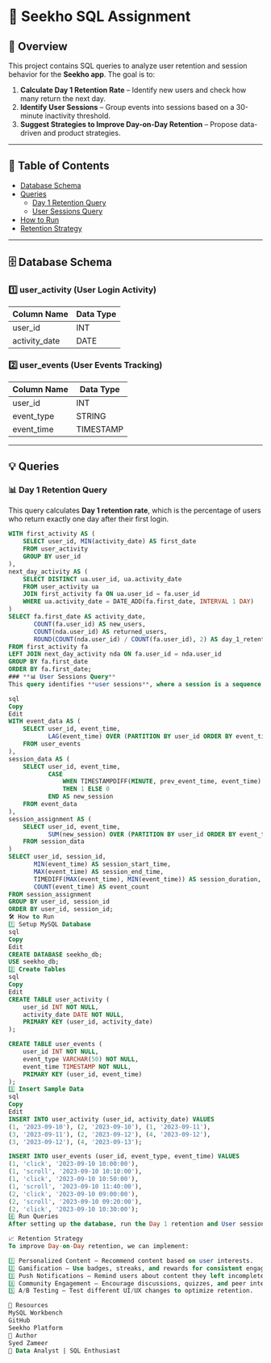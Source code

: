 # 🚀 Seekho SQL Assignment

## 📌 Overview
This project contains SQL queries to analyze user retention and session behavior for the **Seekho app**. The goal is to:
1. **Calculate Day 1 Retention Rate** – Identify new users and check how many return the next day.
2. **Identify User Sessions** – Group events into sessions based on a 30-minute inactivity threshold.
3. **Suggest Strategies to Improve Day-on-Day Retention** – Propose data-driven and product strategies.

---

## 📂 Table of Contents
- [Database Schema](#-database-schema)
- [Queries](#-queries)
  - [Day 1 Retention Query](#-day-1-retention-query)
  - [User Sessions Query](#-user-sessions-query)
- [How to Run](#-how-to-run)
- [Retention Strategy](#-retention-strategy)

---

## 🗄️ Database Schema

### **1️⃣ user_activity (User Login Activity)**
| Column Name   | Data Type |
|--------------|-----------|
| user_id      | INT       |
| activity_date | DATE      |

### **2️⃣ user_events (User Events Tracking)**
| Column Name   | Data Type  |
|--------------|------------|
| user_id      | INT        |
| event_type   | STRING     |
| event_time   | TIMESTAMP  |

---

## 💡 Queries

### **📊 Day 1 Retention Query**
This query calculates **Day 1 retention rate**, which is the percentage of users who return exactly one day after their first login.

```sql
WITH first_activity AS (
    SELECT user_id, MIN(activity_date) AS first_date
    FROM user_activity
    GROUP BY user_id
),
next_day_activity AS (
    SELECT DISTINCT ua.user_id, ua.activity_date
    FROM user_activity ua
    JOIN first_activity fa ON ua.user_id = fa.user_id
    WHERE ua.activity_date = DATE_ADD(fa.first_date, INTERVAL 1 DAY)
)
SELECT fa.first_date AS activity_date,
       COUNT(fa.user_id) AS new_users,
       COUNT(nda.user_id) AS returned_users,
       ROUND(COUNT(nda.user_id) / COUNT(fa.user_id), 2) AS day_1_retention_rate
FROM first_activity fa
LEFT JOIN next_day_activity nda ON fa.user_id = nda.user_id
GROUP BY fa.first_date
ORDER BY fa.first_date;
### **📊 User Sessions Query**
This query identifies **user sessions**, where a session is a sequence of events occurring within 30 minutes of the previous event.

sql
Copy
Edit
WITH event_data AS (
    SELECT user_id, event_time,
           LAG(event_time) OVER (PARTITION BY user_id ORDER BY event_time) AS prev_event_time
    FROM user_events
),
session_data AS (
    SELECT user_id, event_time,
           CASE 
               WHEN TIMESTAMPDIFF(MINUTE, prev_event_time, event_time) > 30 OR prev_event_time IS NULL 
               THEN 1 ELSE 0 
           END AS new_session
    FROM event_data
),
session_assignment AS (
    SELECT user_id, event_time, 
           SUM(new_session) OVER (PARTITION BY user_id ORDER BY event_time) AS session_id
    FROM session_data
)
SELECT user_id, session_id, 
       MIN(event_time) AS session_start_time, 
       MAX(event_time) AS session_end_time, 
       TIMEDIFF(MAX(event_time), MIN(event_time)) AS session_duration,
       COUNT(event_time) AS event_count
FROM session_assignment
GROUP BY user_id, session_id
ORDER BY user_id, session_id;
🛠️ How to Run
1️⃣ Setup MySQL Database
sql
Copy
Edit
CREATE DATABASE seekho_db;
USE seekho_db;
2️⃣ Create Tables
sql
Copy
Edit
CREATE TABLE user_activity (
    user_id INT NOT NULL,
    activity_date DATE NOT NULL,
    PRIMARY KEY (user_id, activity_date)
);

CREATE TABLE user_events (
    user_id INT NOT NULL,
    event_type VARCHAR(50) NOT NULL,
    event_time TIMESTAMP NOT NULL,
    PRIMARY KEY (user_id, event_time)
);
3️⃣ Insert Sample Data
sql
Copy
Edit
INSERT INTO user_activity (user_id, activity_date) VALUES
(1, '2023-09-10'), (2, '2023-09-10'), (1, '2023-09-11'),
(3, '2023-09-11'), (2, '2023-09-12'), (4, '2023-09-12'),
(3, '2023-09-12'), (4, '2023-09-13');

INSERT INTO user_events (user_id, event_type, event_time) VALUES
(1, 'click', '2023-09-10 10:00:00'),
(1, 'scroll', '2023-09-10 10:10:00'),
(1, 'click', '2023-09-10 10:50:00'),
(1, 'scroll', '2023-09-10 11:40:00'),
(2, 'click', '2023-09-10 09:00:00'),
(2, 'scroll', '2023-09-10 09:20:00'),
(2, 'click', '2023-09-10 10:30:00');
4️⃣ Run Queries
After setting up the database, run the Day 1 retention and User sessions queries.

📈 Retention Strategy
To improve Day-on-Day retention, we can implement:

1️⃣ Personalized Content – Recommend content based on user interests.
2️⃣ Gamification – Use badges, streaks, and rewards for consistent engagement.
3️⃣ Push Notifications – Remind users about content they left incomplete.
4️⃣ Community Engagement – Encourage discussions, quizzes, and peer interactions.
5️⃣ A/B Testing – Test different UI/UX changes to optimize retention.

📎 Resources
MySQL Workbench
GitHub
Seekho Platform
👤 Author
Syed Zameer
🚀 Data Analyst | SQL Enthusiast

